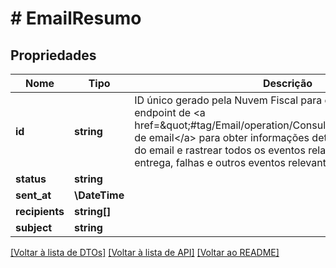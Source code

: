 # # EmailResumo

## Propriedades

Nome | Tipo | Descrição | Comentários
------------ | ------------- | ------------- | -------------
**id** | **string** | ID único gerado pela Nuvem Fiscal para este email.    Utilize-o no endpoint de &lt;a href&#x3D;\&quot;#tag/Email/operation/ConsultarEmail\&quot;&gt;consulta de email&lt;/a&gt;  para obter informações detalhadas sobre o envio do email e  rastrear todos os eventos relacionados, como envio, entrega, falhas e outros  eventos relevantes. |
**status** | **string** |  | [optional]
**sent_at** | **\DateTime** |  | [optional]
**recipients** | **string[]** |  | [optional]
**subject** | **string** |  | [optional]

[[Voltar à lista de DTOs]](../../README.md#models) [[Voltar à lista de API]](../../README.md#endpoints) [[Voltar ao README]](../../README.md)
